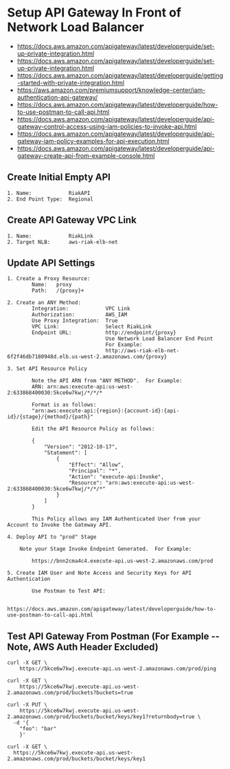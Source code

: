 

# Setup API Gateway In Front of Network Load Balancer

* https://docs.aws.amazon.com/apigateway/latest/developerguide/set-up-private-integration.html
* https://docs.aws.amazon.com/apigateway/latest/developerguide/set-up-private-integration.html
* https://docs.aws.amazon.com/apigateway/latest/developerguide/getting-started-with-private-integration.html
* https://aws.amazon.com/premiumsupport/knowledge-center/iam-authentication-api-gateway/
* https://docs.aws.amazon.com/apigateway/latest/developerguide/how-to-use-postman-to-call-api.html
* https://docs.aws.amazon.com/apigateway/latest/developerguide/api-gateway-control-access-using-iam-policies-to-invoke-api.html
* https://docs.aws.amazon.com/apigateway/latest/developerguide/api-gateway-iam-policy-examples-for-api-execution.html
* https://docs.aws.amazon.com/apigateway/latest/developerguide/api-gateway-create-api-from-example-console.html

## Create Initial Empty API

    1. Name:            RiakAPI
    2. End Point Type:  Regional

## Create API Gateway VPC Link

    1. Name:            RiakLink
    2. Target NLB:      aws-riak-elb-net

## Update API Settings

    1. Create a Proxy Resource:     
            Name:   proxy
            Path:   /{proxy}+

    2. Create an ANY Method:
            Integration:            VPC Link
            Authorization:          AWS_IAM
            Use Proxy Integration:  True
            VPC Link:               Select RiakLink
            Endpoint URL:           http://endpoint/{proxy}
                                    Use Network Load Balancer End Point
                                    For Example:
                                    http://aws-riak-elb-net-6f2f46db7180948d.elb.us-west-2.amazonaws.com/{proxy}

    3. Set API Resource Policy

            Note the API ARN from "ANY METHOD".  For Example:
            ARN: arn:aws:execute-api:us-west-2:633868400030:5kce6w7kwj/*/*/*

            Format is as follows:
            "arn:aws:execute-api:{region}:{account-id}:{api-id}/{stage}/{method}/{path}"

            Edit the API Resource Policy as follows:

            {
                "Version": "2012-10-17",
                "Statement": [
                    {
                        "Effect": "Allow",
                        "Principal": "*",
                        "Action": "execute-api:Invoke",
                        "Resource": "arn:aws:execute-api:us-west-2:633868400030:5kce6w7kwj/*/*/*"
                    }
                ]
            }

            This Policy allows any IAM Authenticated User from your Account to Invoke the Gateway API.

    4. Deploy API to "prod" Stage

        Note your Stage Invoke Endpoint Generated.  For Example:

            https://bnn2cma4c4.execute-api.us-west-2.amazonaws.com/prod 

    5. Create IAM User and Note Access and Security Keys for API Authentication

            Use Postman to Test API:

            https://docs.aws.amazon.com/apigateway/latest/developerguide/how-to-use-postman-to-call-api.html


## Test API Gateway From Postman (For Example -- Note, AWS Auth Header Excluded)

    curl -X GET \
        https://5kce6w7kwj.execute-api.us-west-2.amazonaws.com/prod/ping 

    curl -X GET \
        https://5kce6w7kwj.execute-api.us-west-2.amazonaws.com/prod/buckets?buckets=true

    curl -X PUT \
        https://5kce6w7kwj.execute-api.us-west-2.amazonaws.com/prod/buckets/bucket/keys/key1?returnbody=true \
      -d '{
        "foo": "bar"
        }'

    curl -X GET \
      https://5kce6w7kwj.execute-api.us-west-2.amazonaws.com/prod/buckets/bucket/keys/key1






